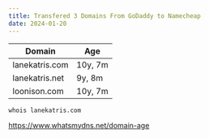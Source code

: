 ```yaml
---
title: Transfered 3 Domains From GoDaddy to Namecheap
date: 2024-01-20
---
```

| Domain         | Age     |
| -------------- | ------- |
| lanekatris.com | 10y, 7m |
| lanekatris.net | 9y, 8m  |
| loonison.com               | 10y, 7m        |
`whois lanekatris.com`

https://www.whatsmydns.net/domain-age